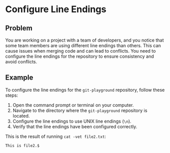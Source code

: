 # Configure Line Endings

## Problem

You are working on a project with a team of developers, and you notice that some team members are using different line endings than others. This can cause issues when merging code and can lead to conflicts. You need to configure the line endings for the repository to ensure consistency and avoid conflicts.

## Example

To configure the line endings for the `git-playground` repository, follow these steps:

1. Open the command prompt or terminal on your computer.
2. Navigate to the directory where the `git-playground` repository is located.
3. Configure the line endings to use UNIX line endings (`\n`).
4. Verify that the line endings have been configured correctly.

This is the result of running `cat -vet file2.txt`:

```shell
This is file2.$
```
